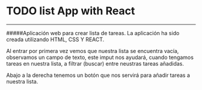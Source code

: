 # TODO list App with React
---

#####Aplicación web para crear lista de tareas. La aplicación ha sido creada utilizando HTML, CSS Y REACT.

Al entrar por primera vez vemos que nuestra lista se encuentra vacía, observamos un campo de texto, este imput nos ayudará, cuando tengamos tareas en nuestra lista, a filtrar (buscar) entre neustras tareas añadidas. 

Abajo a la derecha tenemos un botón que nos servirá para añadir tareas a nuestra lista.

[](./readme-images/Todo-1.png)

